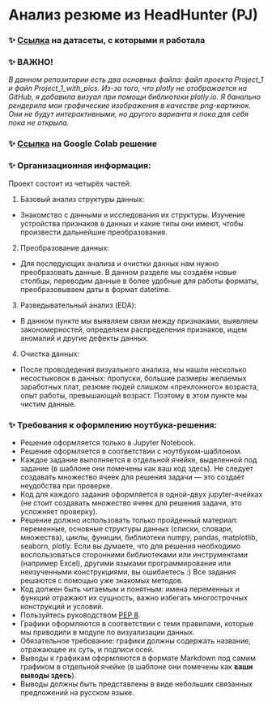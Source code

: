 # Анализ резюме из HeadHunter (PJ)

### ✨ [Ссылка](https://drive.google.com/drive/folders/11FqOXlEH87xd3NLkbXVf0QwV5ZWHmLyO?usp=sharing) на датасеты, с которыми я работала

### ✨ ВАЖНО!

*В данном репозитории есть два основных файла: файл проекта Project_1 и файл Project_1_with_pics. Из-за того, что plotly не отображается на GitHub, я добавила визуал при помощи библиотеки plotly.io. Я банально рендерила мои графические изображения в качестве png-картинок. Они не будут интерактивными, но другого варианта я пока для себя пока не открыла.*

### ✨ [Ссылка](https://drive.google.com/file/d/1gS3rLEe8uq7wRwrvk0cxuk26llqnFqpb/view?usp=sharing) на Google Colab решение

### ✨ Организационная информация:

 Проект состоит из четырёх частей:

1. Базовый анализ структуры данных:
- Знакомство с данными и исследования их структуры. Изучение устройства признаков в данных и какие типы они имеют, чтобы произвести дальнейшие преобразования.
2. Преобразование данных:
- Для последующих анализа и очистки данных нам нужно преобразовать данные. В данном разделе мы создаём новые столбцы, переводим данные в более удобные для работы форматы, преобразовываем даты в формат datetime.
3. Разведывательный анализ (EDA):
- В данном пункте мы выявляем связи между признаками, выявляем закономерностей, определяем распределения признаков, ищем аномалий и другие дефекты данных.
4. Очистка данных:
- После проводедения визуального анализа, мы нашли несколько несостыковок в данных: пропуски, большие размеры желаемых заработных плат, резюме людей слишком «преклонного» возраста, опыт работы, превышающий возраст. Поэтому в этом пункте мы чистим данные.

### ✨ Требования к оформлению ноутбука-решения:

- Решение оформляется только в Jupyter Notebook.
- Решение оформляется в соответствии с ноутбуком-шаблоном.
- Каждое задание выполняется в отдельной ячейке, выделенной под задание (в шаблоне они помечены как ваш код здесь). Не следует создавать множество ячеек для решения задачи — это создаёт неудобства при проверке.
- Код для каждого задания оформляется в одной-двух jupyter-ячейках (не стоит создавать множество ячеек для решения задачи, это усложняет проверку).
- Решение должно использовать только пройденный материал: переменные, основные структуры данных (списки, словари, множества), циклы, функции, библиотеки numpy, pandas, matplotlib, seaborn, plotly. Если вы думаете, что для решения необходимо воспользоваться сторонними библиотеками или инструментами (например Excel), другими языками программирования или неизученными конструкциями, вы ошибаетесь :) Все задания решаются с помощью уже знакомых методов.
- Код должен быть читаемым и понятным: имена переменных и функций отражают их сущность, важно избегать многострочных конструкций и условий.
- Пользуйтесь руководством [PEP 8](https://pythonworld.ru/osnovy/pep-8-rukovodstvo-po-napisaniyu-koda-na-python.html).
- Графики оформляются в соответствии с теми правилами, которые мы приводили в модуле по визуализации данных.
- Обязательное требование: графики должны содержать название, отражающее их суть, и подписи осей.
- Выводы к графикам оформляются в формате Markdown под самим графиком в отдельной ячейке (в шаблоне они помечены как **ваши выводы здесь**).
- Выводы должны быть представлены в виде небольших связанных предложений на русском языке.
